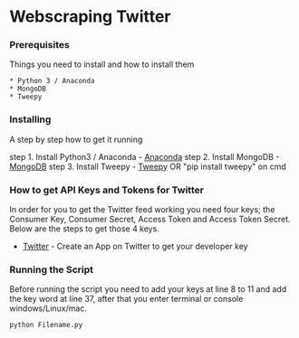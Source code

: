 # Webscraping Twitter

### Prerequisites

Things you need to install and how to install them
```
* Python 3 / Anaconda
* MongoDB
* Tweepy
```

### Installing

A step by step how to get it running

step 1. Install Python3 / Anaconda - [Anaconda](https://docs.anaconda.com/anaconda/install/)
step 2. Install MongoDB - [MongoDB](https://www.mongodb.com/download-center/community/)
step 3. Install Tweepy - [Tweepy](https://www.tweepy.org/) OR "pip install tweepy" on cmd


### How to get API Keys and Tokens for Twitter

In order for you to get the Twitter feed working you need four keys; the Consumer Key, Consumer Secret, Access Token and Access Token Secret. Below are the steps to get those 4 keys.

* [Twitter](https://apps.twitter.com/app/new) - Create an App on Twitter to get your developer key

### Running the Script

Before running the script you need to add your keys at line 8 to 11 and add the key word at line 37, after that you enter terminal or console windows/Linux/mac.  
```
python Filename.py
```

